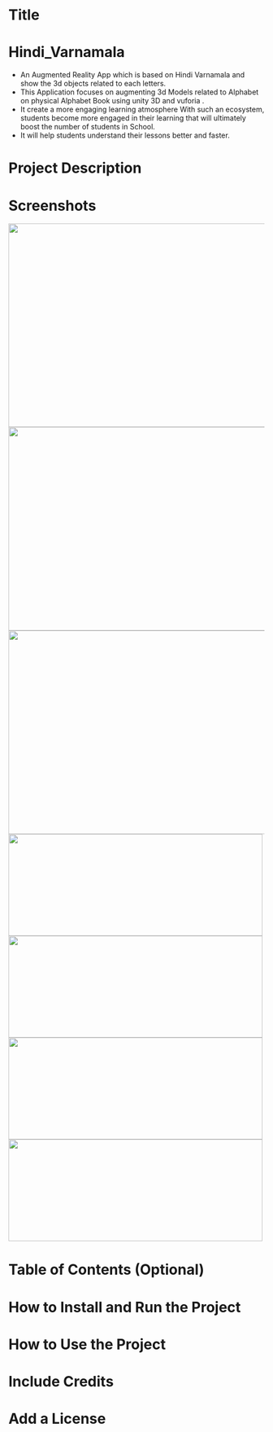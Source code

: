# Title
# Hindi_Varnamala
- An Augmented Reality App which is based on Hindi Varnamala and show the 3d objects related to each letters.
- This Application focuses on augmenting  3d Models related to Alphabet on physical Alphabet Book using unity 3D and vuforia .
- It create a more engaging learning atmosphere With such an ecosystem, students become more engaged in their learning that will ultimately boost the number of students in School.
- It will help students understand their lessons better and faster.

# Project Description
# Screenshots

<img src="https://user-images.githubusercontent.com/98106477/177988653-b9a174ac-5bbc-42b4-ba00-9bf2cc51ac99.jpg "  width="700" height="400">
<img src ="https://user-images.githubusercontent.com/98106477/177988675-c372d060-4454-42cb-95e8-cad2e7eaf26f.jpg" width ="700" height="400">
<img src ="https://user-images.githubusercontent.com/98106477/177989569-b364a307-22f4-4536-aba7-b0964c6dfd6d.jpg" width = "700" height ="400">
<img src ="https://user-images.githubusercontent.com/98106477/177988587-59707c7a-7f6a-4757-a591-165cc1eef944.jpg" width =" 500" height= "200">
<img src ="https://user-images.githubusercontent.com/98106477/177988627-7b246528-97a3-4fb5-bc68-922d87faf873.jpg" width =" 500" height= "200">
<img src ="https://user-images.githubusercontent.com/98106477/177989549-4a8f54a0-b8cc-4c11-87bc-963c9bd226f0.jpg" width ="500" height="200" >
<img src ="https://user-images.githubusercontent.com/98106477/177989560-f8192947-0a56-41c4-be1a-c599e889cec3.jpg" width ="500" height="200">


# Table of Contents (Optional)
# How to Install and Run the Project
# How to Use the Project
# Include Credits
# Add a License
